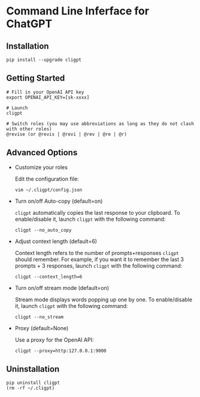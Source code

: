 # Command Line Inferface for ChatGPT

## Installation

```shell
pip install --upgrade cligpt
```

## Getting Started

```shell
# Fill in your OpenAI API key
export OPENAI_API_KEY=[sk-xxxx]

# Launch
cligpt

# Switch roles (you may use abbreviations as long as they do not clash with other roles)
@revise (or @revis | @revi | @rev | @re | @r)
```

## Advanced Options

- Customize your roles

    Edit the configuration file:

    ```shell
    vim ~/.cligpt/config.json
    ```

- Turn on/off Auto-copy (default=on)

    `cligpt` automatically copies the last response to your clipboard. To enable/disable it, launch `cligpt` with the following command:

    ```shell
    cligpt --no_auto_copy
    ```

- Adjust context length (default=6)

    Context length refers to the number of prompts+responses `cligpt` should remember. For example, if you want it to remember the last 3 prompts + 3 responses, launch `cligpt` with the following command:

    ```shell
    cligpt --context_length=6
    ```

- Turn on/off stream mode (default=on)

    Stream mode displays words popping up one by one. To enable/disable it, launch `cligpt` with the following command:

    ```shell
    cligpt --no_stream
    ```

- Proxy (default=None)

    Use a proxy for the OpenAI API:

    ```shell
    cligpt --proxy=http:127.0.0.1:9000
    ```

## Uninstallation

```shell
pip uninstall cligpt
(rm -rf ~/.cligpt)
```
